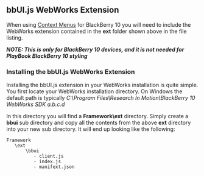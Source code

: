## bbUI.js WebWorks Extension

When using [Context Menus](https://github.com/blackberry/bbUI.js/wiki/Context-Menus) for BlackBerry 10 you will need to include the WebWorks
extension contained in the **ext** folder shown above in the file listing.

_**NOTE: This is only for BlackBerry 10 devices, and it is not needed for PlayBook BlackBerry 10 styling**_

### Installing the bbUI.js WebWorks Extension

Installing the bbUI.js extension in your WebWorks installation is quite simple.  You first locate your WebWorks installation directory.  On Windows the
default path is typically _C:\Program Files\Research In Motion\BlackBerry 10 WebWorks SDK a.b.c.d_

In this directory you will find a **Framework\ext** directory.  Simply create a **bbui** sub directory and copy all the contents from the above **ext** directory
into your new sub directory.  It will end up looking like the following:

```
Framework
   \ext
       \bbui
	      - client.js
		  - index.js
		  - manifext.json
```

